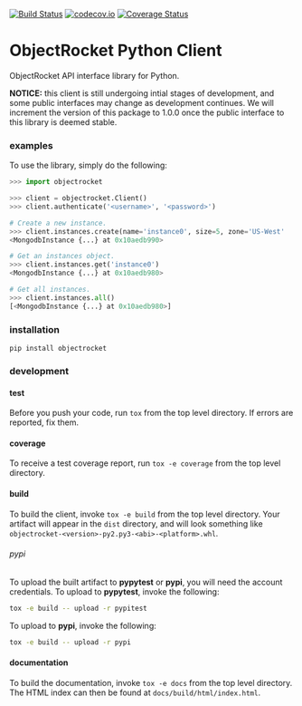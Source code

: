 [![Build Status](https://travis-ci.org/objectrocket/python-client.svg)](https://travis-ci.org/objectrocket/python-client)
[![codecov.io](http://codecov.io/github/objectrocket/python-client/coverage.svg?branch=master)](http://codecov.io/github/objectrocket/python-client?branch=master)
[![Coverage Status](https://coveralls.io/repos/objectrocket/python-client/badge.svg?branch=master&service=github)](https://coveralls.io/github/objectrocket/python-client?branch=master)

ObjectRocket Python Client
==========================
ObjectRocket API interface library for Python.

**NOTICE:** this client is still undergoing intial stages of development, and some public interfaces may change as development continues. We will increment the version of this package to 1.0.0 once the public interface to this library is deemed stable.


### examples
To use the library, simply do the following:


```python
>>> import objectrocket

>>> client = objectrocket.Client()
>>> client.authenticate('<username>', '<password>')

# Create a new instance.
>>> client.instances.create(name='instance0', size=5, zone='US-West'
<MongodbInstance {...} at 0x10aedb990>

# Get an instances object.
>>> client.instances.get('instance0')
<MongodbInstance {...} at 0x10aedb980>

# Get all instances.
>>> client.instances.all()
[<MongodbInstance {...} at 0x10aedb980>]
```


### installation

    pip install objectrocket


### development
#### test
Before you push your code, run `tox` from the top level directory. If errors
are reported, fix them.

#### coverage
To receive a test coverage report, run `tox -e coverage` from the top level directory.

#### build
To build the client, invoke `tox -e build` from the top level directory.
Your artifact will appear in the `dist` directory, and will look
something like `objectrocket-<version>-py2.py3-<abi>-<platform>.whl`.

###### pypi
To upload the built artifact to **pypytest** or **pypi**, you will need the account credentials. To upload to **pypytest**, invoke the following:

```bash
tox -e build -- upload -r pypitest
```

To upload to **pypi**, invoke the following:

```bash
tox -e build -- upload -r pypi
```

#### documentation
To build the documentation, invoke `tox -e docs` from the top level directory.
The HTML index can then be found at `docs/build/html/index.html`.
